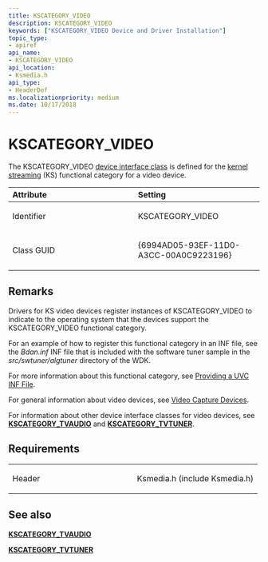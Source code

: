 ```yaml
---
title: KSCATEGORY_VIDEO
description: KSCATEGORY_VIDEO
keywords: ["KSCATEGORY_VIDEO Device and Driver Installation"]
topic_type:
- apiref
api_name:
- KSCATEGORY_VIDEO
api_location:
- Ksmedia.h
api_type:
- HeaderDef
ms.localizationpriority: medium
ms.date: 10/17/2018
---
```


# KSCATEGORY_VIDEO


The KSCATEGORY_VIDEO [device interface class](./overview-of-device-interface-classes.md) is defined for the [kernel streaming](../stream/streaming-minidrivers2.md) (KS) functional category for a video device.

<table>
<colgroup>
<col width="50%" />
<col width="50%" />
</colgroup>
<thead>
<tr class="header">
<th align="left">Attribute</th>
<th align="left">Setting</th>
</tr>
</thead>
<tbody>
<tr class="odd">
<td align="left"><p>Identifier</p></td>
<td align="left"><p>KSCATEGORY_VIDEO</p></td>
</tr>
<tr class="even">
<td align="left"><p>Class GUID</p></td>
<td align="left"><p>{6994AD05-93EF-11D0-A3CC-00A0C9223196}</p></td>
</tr>
</tbody>
</table>

 

Remarks
-------

Drivers for KS video devices register instances of KSCATEGORY_VIDEO to indicate to the operating system that the devices support the KSCATEGORY_VIDEO functional category.

For an example of how to register this functional category in an INF file, see the *Bdan.inf* INF file that is included with the software tuner sample in the *src/swtuner/algtuner* directory of the WDK.

For more information about this functional category, see [Providing a UVC INF File](../stream/providing-a-uvc-inf-file.md).

For general information about video devices, see [Video Capture Devices](../stream/video-capture-devices.md).

For information about other device interface classes for video devices, see [**KSCATEGORY_TVAUDIO**](kscategory-tvaudio.md) and [**KSCATEGORY_TVTUNER**](kscategory-tvtuner.md).

Requirements
------------

<table>
<colgroup>
<col width="50%" />
<col width="50%" />
</colgroup>
<tbody>
<tr class="odd">
<td align="left"><p>Header</p></td>
<td align="left">Ksmedia.h (include Ksmedia.h)</td>
</tr>
</tbody>
</table>

## See also


[**KSCATEGORY_TVAUDIO**](kscategory-tvaudio.md)

[**KSCATEGORY_TVTUNER**](kscategory-tvtuner.md)

 

